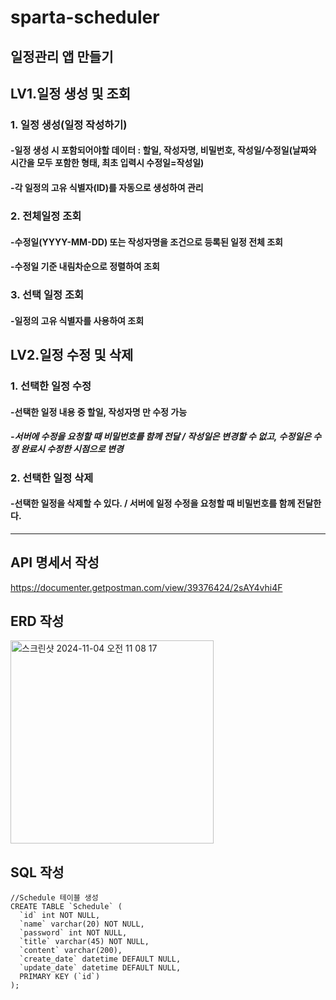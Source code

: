 # sparta-scheduler
## 일정관리 앱 만들기

## LV1.일정 생성 및 조회

### 1. 일정 생성(일정 작성하기)
#### -일정 생성 시 포함되어야할 데이터 : 할일, 작성자명, 비밀번호, 작성일/수정일(날짜와 시간을 모두 포함한 형태, 최초 입력시 수정일=작성일)
#### -각 일정의 고유 식별자(ID)를 자동으로 생성하여 관리

### 2. 전체일정 조회
#### -수정일(YYYY-MM-DD) 또는 작성자명을 조건으로 등록된 일정 전체 조회
#### -수정일 기준 내림차순으로 정렬하여 조회

### 3. 선택 일정 조회
#### -일정의 고유 식별자를 사용하여 조회


## LV2.일정 수정 및 삭제

### 1. 선택한 일정 수정
#### -선택한 일정 내용 중 할일, 작성자명 만 수정 가능
##### -서버에 수정을 요청할 때 비밀번호를 함께 전달 / 작성일은 변경할 수 없고, 수정일은 수정 완료시 수정한 시점으로 변경

### 2. 선택한 일정 삭제
#### -선택한 일정을 삭제할 수 있다. / 서버에 일정 수정을 요청할 때 비밀번호를 함께 전달한다.

----

## API 명세서 작성
https://documenter.getpostman.com/view/39376424/2sAY4vhi4F

## ERD 작성
<img width="325" alt="스크린샷 2024-11-04 오전 11 08 17" src="https://github.com/user-attachments/assets/0f926cd4-89c2-4f56-840e-8d43e7d425ee">



## SQL 작성
```
//Schedule 테이블 생성
CREATE TABLE `Schedule` (
  `id` int NOT NULL,
  `name` varchar(20) NOT NULL,
  `password` int NOT NULL,
  `title` varchar(45) NOT NULL,
  `content` varchar(200),
  `create_date` datetime DEFAULT NULL,
  `update_date` datetime DEFAULT NULL,
  PRIMARY KEY (`id`)
);
```

